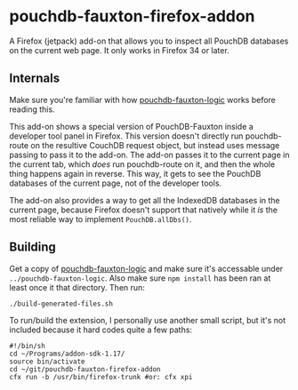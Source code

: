 pouchdb-fauxton-firefox-addon
=============================

A Firefox (jetpack) add-on that allows you to inspect all PouchDB
databases on the current web page. It only works in Firefox 34 or later.

Internals
---------

Make sure you're familiar with how
[pouchdb-fauxton-logic](https://github.com/marten-de-vries/pouchdb-fauxton-logic)
works before reading this.

This add-on shows a special version of PouchDB-Fauxton inside a
developer tool panel in Firefox. This version doesn't directly run
pouchdb-route on the resultive CouchDB request object, but instead uses
message passing to pass it to the add-on. The add-on passes it to the
current page in the current tab, which *does* run pouchdb-route on it,
and then the whole thing happens again in reverse. This way, it
gets to see the PouchDB databases of the current page, not of the
developer tools.

The add-on also provides a way to get all the IndexedDB databases in the
current page, because Firefox doesn't support that natively while it
*is* the most reliable way to implement `PouchDB.allDbs()`.

Building
--------

Get a copy of [pouchdb-fauxton-logic](https://github.com/marten-de-vries/pouchdb-fauxton-logic)
and make sure it's accessable under `../pouchdb-fauxton-logic`. Also
make sure `npm install` has been ran at least once it that directory.
Then run:

	./build-generated-files.sh

To run/build the extension, I personally use another small script, but
it's not included because it hard codes quite a few paths:

	#!/bin/sh
	cd ~/Programs/addon-sdk-1.17/
	source bin/activate
	cd ~/git/pouchdb-fauxton-firefox-addon
	cfx run -b /usr/bin/firefox-trunk #or: cfx xpi

